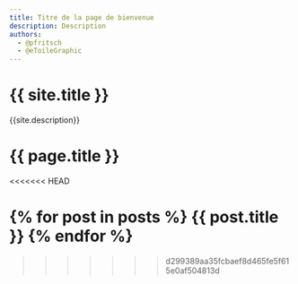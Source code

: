 ```yaml
---
title: Titre de la page de bienvenue
description: Description
authors:
  - @pfritsch
  - @eToileGraphic
---
```


# {{ site.title }}

{{site.description}}

<h1>{{ page.title }}</h1>
<<<<<<< HEAD

{% for post in posts %}
    {{ post.title }}
{% endfor %}
=======
>>>>>>> d299389aa35fcbaef8d465fe5f615e0af504813d
